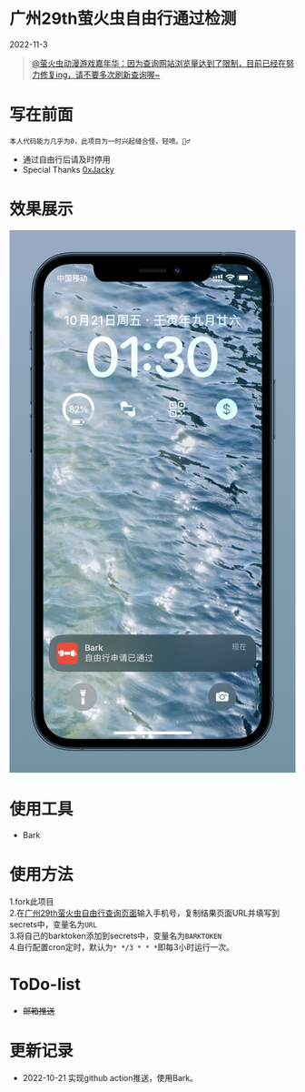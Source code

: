 # 广州29th萤火虫自由行通过检测

2022-11-3   
>[@萤火虫动漫游戏嘉年华：因为查询网站浏览量达到了限制，目前已经在努力修复ing，请不要多次刷新查询喔~](https://weibo.com/1958327773/MahP0jI6a#comment)     

# 写在前面

    本人代码能力几乎为0，此项目为一时兴起缝合怪，轻喷。🙇‍♂️

+ 通过自由行后请及时停用
+ Special Thanks [0xJacky](https://github.com/0xJacky)


# 效果展示
![](https://raw.githubusercontent.com/MOLIzhang/Pass_check/main/IMG_4122.JPEG)

# 使用工具
+ Bark

# 使用方法
1.fork此项目  
2.在[广州29th萤火虫自由行查询页面](https://jinshuju.net/f/AVoQg6/s/Ya4vJd)输入手机号，复制结果页面URL并填写到secrets中，变量名为`URL`    
3.将自己的barktoken添加到secrets中，变量名为`BARKTOKEN`  
4.自行配置cron定时，默认为`* */3 * * *`即每3小时运行一次。

# ToDo-list
+ ~~邮箱推送~~

# 更新记录
+ 2022-10-21 实现github action推送，使用Bark。
